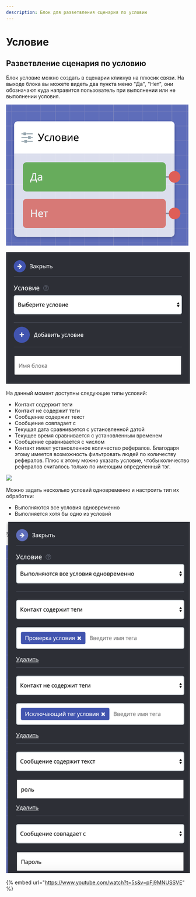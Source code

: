 ```yaml
---
description: Блок для разветвления сценария по условию
---
```


# Условие

## Разветвление сценария по условию

Блок условие можно создать в сценарии кликнув на плюсик связи. На выходе блока вы можете видеть два пункта меню "Да", "Нет", они обозначают куда направится пользователь при выполнении или не выполнении условия.

![Блок Условие](<../../../.gitbook/assets/image (156).png>)

![Настройка блока Условие](<../../../.gitbook/assets/image (155).png>)

На данный момент доступны следующие типы условий:

* Контакт содержит теги
* Контакт не содержит теги
* Сообщение содержит текст
* Сообщение совпадает с
* Текущая дата сравнивается с установленной датой
* Текущее время сравнивается с установленным временем
* Сообщение сравнивается с числом
* Контакт имеет установленное количество рефералов. Благодаря этому имеется возможность фильтровать людей по количеству рефералов. Плюс к этому можно указать условие, чтобы количество рефералов считалось только по имеющим определенный тэг.

![](<../../../.gitbook/assets/Screenshot\_20211205\_213232\_org.telegram.messenger\_edit\_546784420824899 (1).jpg>)

Можно задать несколько условий одновременно и настроить тип их обработки:&#x20;

* Выполняются все условия одновременно
* Выполняется хотя бы одно из условий

![](<../../../.gitbook/assets/image (105).png>)

{% embed url="https://www.youtube.com/watch?t=5s&v=pFj9MNUSSVE" %}

